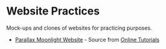 # Website Practices

Mock-ups and clones of websites for practicing purposes.
- [Parallax Moonlight Website](/parallax-moonlight) - Source from [Online Tutorials](https://www.youtube.com/watch?v=1wfeqDyMUx4)